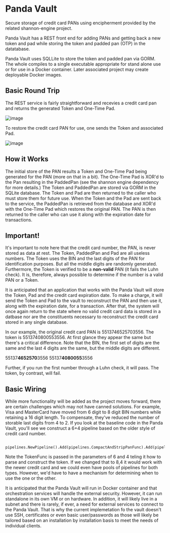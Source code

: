 # Panda Vault

Secure storage of credit card PANs using encipherment provided by the related shannon-engine project. 

Panda Vault has a REST front end for adding PANs and getting back a new token and pad while storing the token and padded pan (OTP) in the datatabase.

Panda Vault uses SQLLite to store the token and padded pan via GORM. The whole compiles to a single executable appropriate for stand alone use or for use in a Docker container. Later associated project may create deployable Docker images. 

## Basic Round Trip

The REST service is fairly straightforward and recevies a credit card pan and returns the generated Token and One-Time Pad. 

![image](https://github.com/enjekt/panda/assets/3209869/2f507a8c-4290-4893-8d29-6df76b3eb7ce)

To restore the credit card PAN for use, one sends the Token and associated Pad. 

![image](https://github.com/enjekt/panda/assets/3209869/83eb17c4-c8a5-4406-87ae-51f84063aa33)

## How it Works
The initial store of the PAN results a Token and One-Time Pad being generated for the PAN (more on that in a bit). The One-Time Pad is XOR'd to the Pan resulting in the PaddedPan (see the shannon engine dependency for more details.) The Token and PaddedPan are stored via GORM in the SQLite database. The Token and Pad are then returned to the caller who must store them for future use. When the Token and the Pad are sent back to the service, the PaddedPan is retrieved from the database and XOR'd with the One-Time Pad which restores the original PAN. The PAN is then returned to the caller who can use it along with the expiration date for transactions.

## Important!
It's important to note here that the credit card number, the PAN, is never stored as data at rest. The Token, PaddedPan and Pad are all useless numbers. The Token uses the BIN and the last digits of the PAN for identification purposes. But all the middle digits are randomly generated. Furthermore, the Token is verified to be a **non-valid** PAN (it fails the Luhn check). It is, therefore, always possible to determine if the number is a valid PAN or a Token. 

It is anticipated that an application that works with the Panda Vault will store the Token, Pad and the credit card expiration date. To make a charge, it will send the Token and Pad to the vault to reconstruct the PAN and then use it, along with the expiration date, for a transaction. After that, the system will once again return to the state where no valid credit card data is stored in a datbase nor are the constituents necessary to reconstruct the credit card stored in any single database. 

In our example, the original credit card PAN is 5513746525703556. The token is 5513740800553556. At first glance they appear the same but there's a critical difference. Note that the BIN, the first set of digits are the same and the last 4 digits are the same, but the middle digits are different. 

55137**4652570**3556
55137**4080055**3556

Further, if you run the first number through a Luhn check, it will pass. The token, by contrast, will fail.

## Basic Wiring

While more functionality will be added as the project moves forward, there are certain challenges which may not have canned solutions. For example, Visa and MasterCard have moved from 6 digit to 8 digit BIN numbers while retaining a 16 digit length. To compensate, they've reduced the number of storable last digits from 4 to 2. If you look at the baseline code in the Panda Vault, you'll see we construct a 6+4 pipeline based on the older style of credit card number.

		pipelines.NewPipeline().Add(pipelines.CompactAndStripPanFunc).Add(pipelines.CreatePadFunc).Add(pipelines.EncipherFunc).Add(pipelines.TokenFunc(6,4)))
  
Note the TokenFunc is passed in the parameters of 6 and 4 teling it how to parse and construct the token. If we changed that to 8,4 it would work with the newer credit card and we could even have pools of pipelines for both types. However, we'd have to have a mechanism for determining when to use the one or the other.

It is anticipated that the Panda Vault will run in Docker container and that orchestration services will handle the external security. However, it can run standalone in its own VM or on hardware. In addition, it will likely live in a subnet and there is rarely, if ever, a need for external services to connect to the Panda Vault. That is why the current implemetation fo the vault doesn't use SSH, certificates or even basic user/passwords as those will likely be tailored based on an installation by installation basis to meet the needs of individual clients. 
